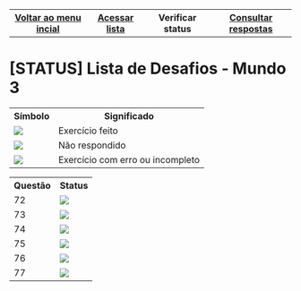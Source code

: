 

  

<table class="gn-seletable">
<tbody><tr>
<th><a href="https://github.com/RayaneGomes97/Exercicios_Python/blob/master/README.md"> Voltar ao menu incial</a></th>
<th><a href="https://github.com/RayaneGomes97/Exercicios_Python/blob/main/Curso%20em%20video/Mundo%203/Lista_mundo3.md">Acessar lista </a></th>
<th>Verificar status </th>
  <th><a href="https://github.com/RayaneGomes97/Exercicios_Python/tree/main/Curso%20em%20video/Mundo%203/Resolu%C3%A7%C3%A3o">Consultar respostas</a></th></table>

  
 <h1> [STATUS] Lista de Desafios - Mundo 3 </h1>	

  
<!-- -----------------  SIGNIFICADO DA TABELA --------------------------------------- -->
 
  <table class="gn-seletable">
<tbody><tr>
<th>Símbolo</th>
<th>Significado</th></tr>

<tr><td><img src="https://github.com/RayaneGomes97/Imagens/blob/master/Status%20para%20exercicios/ok.png"></td><td>Exercício feito</td></tr><tr><td><img src="https://github.com/RayaneGomes97/Imagens/blob/master/Status%20para%20exercicios/no.png"></td><td>Não respondido</td></tr><tr><td><img src="https://github.com/RayaneGomes97/Imagens/blob/master/Status%20para%20exercicios/erro.png"></td><td>Exercício com erro ou incompleto</td></tr></tbody></table>
 
  
<!-- ----------------------  PARA ALTERAR
    FEITO: https://github.com/RayaneGomes97/Imagens/blob/master/Status%20para%20exercicios/ok.png
NÃO FEITO: https://github.com/RayaneGomes97/Imagens/blob/master/Status%20para%20exercicios/ok.png
 COM ERRO: https://github.com/RayaneGomes97/Imagens/blob/master/Status%20para%20exercicios/erro.png

                          
                   
 ------------------------- --> 
<table class="gn-seletable">
<tbody><tr>
<th>Questão</th>
<th>Status</th></tr>
<tr><td>72</td><td><img src="https://github.com/RayaneGomes97/Imagens/blob/master/Status%20para%20exercicios/ok.png"></td></tr>
<tr><td>73</td><td><img src="https://github.com/RayaneGomes97/Imagens/blob/master/Status%20para%20exercicios/ok.png"></td></tr>
<tr><td>74</td><td><img src="https://github.com/RayaneGomes97/Imagens/blob/master/Status%20para%20exercicios/ok.png"></td></tr>
<tr><td>75</td><td><img src="https://github.com/RayaneGomes97/Imagens/blob/master/Status%20para%20exercicios/ok.png"></td></tr>
<tr><td>76</td><td><img src="https://github.com/RayaneGomes97/Imagens/blob/master/Status%20para%20exercicios/ok.png"></td></tr>
 <tr><td>77</td><td><img src="https://github.com/RayaneGomes97/Imagens/blob/master/Status%20para%20exercicios/ok.png"></td></tr>
</tbody></table>

